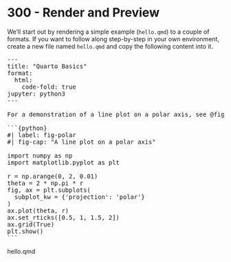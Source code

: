 # 300 - Render and Preview

We’ll start out by rendering a simple example (```hello.qmd```) to a couple of formats. If you want to follow along step-by-step in your own environment, create a new file named ```hello.qmd``` and copy the following content into it.

<pre>
---
title: "Quarto Basics"
format:
  html:
    code-fold: true
jupyter: python3
---

For a demonstration of a line plot on a polar axis, see @fig-polar.

```{python}
#| label: fig-polar
#| fig-cap: "A line plot on a polar axis"

import numpy as np
import matplotlib.pyplot as plt

r = np.arange(0, 2, 0.01)
theta = 2 * np.pi * r
fig, ax = plt.subplots(
  subplot_kw = {'projection': 'polar'} 
)
ax.plot(theta, r)
ax.set_rticks([0.5, 1, 1.5, 2])
ax.grid(True)
plt.show()
```
</pre>

hello.qmd

